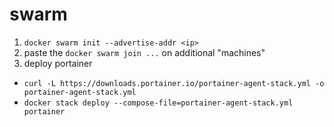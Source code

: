 # swarm

1. `docker swarm init --advertise-addr <ip>`
2. paste the `docker swarm join ...` on additional "machines"
3. deploy portainer
  - `curl -L https://downloads.portainer.io/portainer-agent-stack.yml -o portainer-agent-stack.yml`
  - `docker stack deploy --compose-file=portainer-agent-stack.yml portainer`
